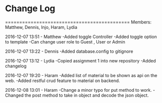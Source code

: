 # Change Log 

============================================
Members: Matthew, Dennis, Injo, Haram, Lydia

2016-12-07 13:51 - Matthew
-Added toggle Controller
-Added toggle option to template
-Can change user role to Guest , User or Admin

2016-12-07 13:22 - Dennis
-Added database.config to gitignore

2016-12-07 13:12 - Lydia
-Copied assignment 1 into new repository
-Added changelog

2016-12-07 19:20 - Haram
-Added list of material to be shown as api on the web.
-Added restful crud feature to material on backend.

2016-12-08 13:01 - Haram
-Change a minor typo for put method to work.
-Changed the post method to take in object and decode the json object.